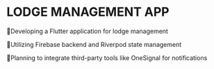 # LODGE MANAGEMENT APP

📌Developing a Flutter application for lodge management

📌Utilizing Firebase backend and Riverpod state management

📌Planning to integrate third-party tools like OneSignal for notifications


